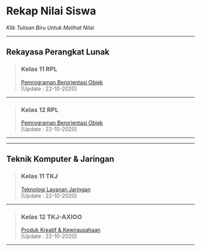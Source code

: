 # Rekap Nilai Siswa

*Klik Tulisan Biru Untuk Melihat Nilai*
<hr>

## Rekayasa Perangkat Lunak
> ### Kelas 11 RPL
> [Pemrograman Berorientasi Objek](https://docs.google.com/spreadsheets/d/1iKYczebi5EYg0PM3OGmuz3y3ZYG87QfnygyiSz2rNlc/edit?usp=sharing) 
<br>[Update : 22-10-2020]

<hr>

> ### Kelas 12 RPL
> [Pemrograman Berorientasi Objek](https://docs.google.com/spreadsheets/d/1i-QMnPNmoNvLd1bsb6jU5kAQ_kJtepMKN410c3KZDPI/edit?usp=sharing) 
<br>[Update : 22-10-2020]

<hr>
<hr>

## Teknik Komputer & Jaringan
> ### Kelas 11 TKJ
> [Teknologi Layanan Jaringan](https://docs.google.com/spreadsheets/d/1rlZb-g3Mtnjq-PmjsuhSqinC2Pitm94tf8x35N1zY8Q/edit?usp=sharing) 
<br>[Update : 22-10-2020]

<hr>

> ### Kelas 12 TKJ-AXIOO
> [Produk Kreatif & Kewirausahaan](https://docs.google.com/spreadsheets/d/1yJqimIvmkU8M4Zw2HJRHAB138Si34aU42UnG-Qv2qx8/edit?usp=sharing) 
<br>[Update : 22-10-2020]

<hr>
